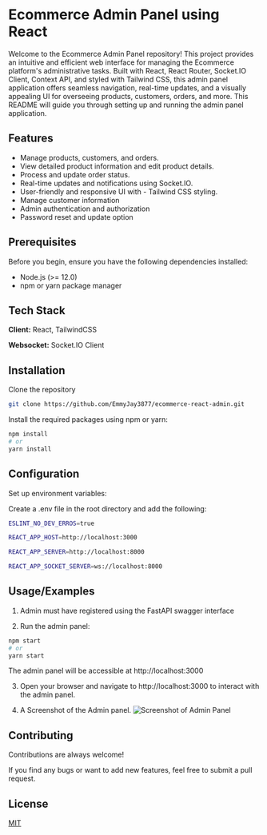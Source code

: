 
# Ecommerce Admin Panel using React

Welcome to the Ecommerce Admin Panel repository! This project provides an intuitive and efficient web interface for managing the Ecommerce platform's administrative tasks. Built with React, React Router, Socket.IO Client, Context API, and styled with Tailwind CSS, this admin panel application offers seamless navigation, real-time updates, and a visually appealing UI for overseeing products, customers, orders, and more. This README will guide you through setting up and running the admin panel application.


## Features

- Manage products, customers, and orders.
- View detailed product information and edit product details.
- Process and update order status.
- Real-time updates and notifications using Socket.IO.
- User-friendly and responsive UI with - Tailwind CSS styling.
- Manage customer information
- Admin authentication and authorization
- Password reset and update option
## Prerequisites

Before you begin, ensure you have the following dependencies installed:

- Node.js (>= 12.0)
- npm or yarn package manager
## Tech Stack

**Client:** React, TailwindCSS

**Websocket:** Socket.IO Client


## Installation

Clone the repository

```bash
git clone https://github.com/EmmyJay3877/ecommerce-react-admin.git
```
    
Install the required packages using npm or yarn:

```bash
npm install
# or
yarn install

```
## Configuration

Set up environment variables:

Create a .env file in the root directory and add the following:

```bash
ESLINT_NO_DEV_ERROS=true

REACT_APP_HOST=http://localhost:3000

REACT_APP_SERVER=http://localhost:8000

REACT_APP_SOCKET_SERVER=ws://localhost:8000
```
## Usage/Examples

1. Admin must have registered using the FastAPI swagger interface

2. Run the admin panel:

```bash
npm start
# or
yarn start
```

The admin panel will be accessible at http://localhost:3000

3. Open your browser and navigate to http://localhost:3000 to interact with the admin panel.

4. A Screenshot of the Admin panel.
![Screenshot of Admin Panel](https://res.cloudinary.com/ds3j3naem/image/upload/v1692098934/Screenshot_2023-08-15_122811_tcln6h.png)





## Contributing

Contributions are always welcome!

If you find any bugs or want to add new features, feel free to submit a pull request.


## License

[MIT](https://choosealicense.com/licenses/mit/)

